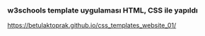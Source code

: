 ### w3schools template uygulaması HTML, CSS ile yapıldı

https://betulaktoprak.github.io/css_templates_website_01/
